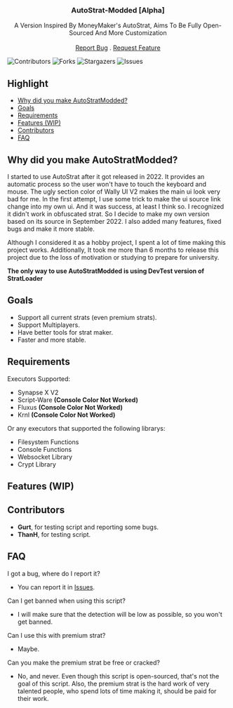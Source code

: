 <br/>
<p align="center">
  <h3 align="center">AutoStrat-Modded [Alpha]</h3>

  <p align="center">
    A Version Inspired By MoneyMaker's AutoStrat, Aims To Be Fully Open-Sourced And More Customization
    <br/>
    <br/>
    <a href="https://github.com/Sigmanic/AutoStratModded/issues">Report Bug</a>
    .
    <a href="https://github.com/Sigmanic/AutoStratModded/issues">Request Feature</a>
  </p>
</p>

![Contributors](https://img.shields.io/github/contributors/Sigmanic/AutoStratModded?color=dark-green) ![Forks](https://img.shields.io/github/forks/Sigmanic/AutoStratModded?style=social) ![Stargazers](https://img.shields.io/github/stars/Sigmanic/AutoStratModded?style=social) ![Issues](https://img.shields.io/github/issues/Sigmanic/AutoStratModded) 

## Highlight

* [Why did you make AutoStratModded?](#why-did-you-make-autostratmodded)
* [Goals](#goals)
* [Requirements](#requirements)
* [Features (WIP)](#features-wip)
* [Contributors](#contributors)
* [FAQ](#faq)

## Why did you make AutoStratModded?

I started to use AutoStrat after it got released in 2022. It provides an automatic process so the user won't have to touch the keyboard and mouse. The ugly section color of Wally UI V2 makes the main ui look very bad for me. In the first attempt, I use some trick to make the ui source link change into my own ui. And it was success, at least I think so. I recognized it didn't work in obfuscated strat. So I decide to make my own version based on its source in September 2022. I also added many features, fixed bugs and make it more stable.

Although I considered it as a hobby project, I spent a lot of time making this project works. Additionally, It took me more than 6 months to release this project due to the loss of motivation or studying to prepare for university.

**The only way to use AutoStratModded is using DevTest version of StratLoader**

## Goals
* Support all current strats (even premium strats).
* Support Multiplayers.
* Have better tools for strat maker.
* Faster and more stable.

## Requirements
Executors Supported:
* Synapse X V2
* Script-Ware **(Console Color Not Worked)**
* Fluxus **(Console Color Not Worked)**
* Krnl **(Console Color Not Worked)**

Or any executors that supported the following librarys:
* Filesystem Functions
* Console Functions
* Websocket Library
* Crypt Library

## Features (WIP)

## Contributors
* **Gurt**, for testing script and reporting some bugs.
* **ThanH**, for testing script.

## FAQ
I got a bug, where do I report it?
* You can report it in [Issues](https://github.com/Sigmanic/AutoStratModded/issues).

Can I get banned when using this script?
* I will make sure that the detection will be low as possible, so you won't get banned.

Can I use this with premium strat?
* Maybe.

Can you make the premium strat be free or cracked?
* No, and never. Even though this script is open-sourced, that's not the goal of this script. Also, the premium strat is the hard work of very talented people, who spend lots of time making it, should be paid for their work.
